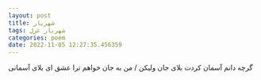 ```yaml
---
layout: post
title: شهریار
tags: شهریار غزل
categories: poem
date: 2022-11-05 12:27:35.456359
---
```


گرچه دانم آسمان کردت بلای جان ولیکن / من به جان خواهم ترا عشق ای بلای آسمانی